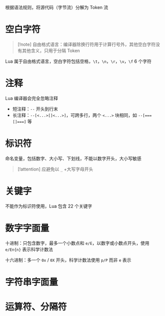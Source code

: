 根据语法规则，将源代码（字节流）分解为 Token 流
# 空白字符

> [!note] 自由格式语言：编译器除换行符用于计算行号外，其他空白字符没有其他含义，只用于分隔 Token

Lua 属于自由格式语言，空白字符包括空格，`\t`，`\n`，`\r`，`\v`，`\f` 6 个字符
# 注释

Lua 编译器会完全忽略注释
- 短注释：`--` 开头到行末
- 长注释：`--[<...>[]<...>]`，可跨多行，两个 `<...>` 块相同，如 `--[===[]===]` 等
# 标识符

命名变量，包括数字、大小写、下划线，不能以数字开头，大小写敏感

> [!attention] 应避免以 `_` +大写字母开头
# 关键字

不能作为标识符使用，Lua 包含 22 个关键字
# 数字字面量

十进制：只包含数字，最多一个小数点和 `e/E`，以数字或小数点开头，使用 `e/En{n}` 表示科学计数法

十六进制：多一个 `0x` / `0X` 开头，科学计数法使用 `p/P` 而非 `e` 表示
# 字符串字面量
# 运算符、分隔符